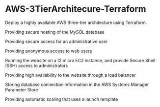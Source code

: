 # AWS-3TierArchitecure-Terraform
Deploy a highly available AWS three-tier architecture using Terraform.

Providing secure hosting of the MySQL database

Providing secure access for an administrative user

Providing anonymous access to web users

Running the website on a t2.micro EC2 instance, and provide Secure Shell (SSH) access to administrators

Providing high availability to the website through a load balancer

Storing database connection information in the AWS Systems Manager Parameter Store

Providing automatic scaling that uses a launch template